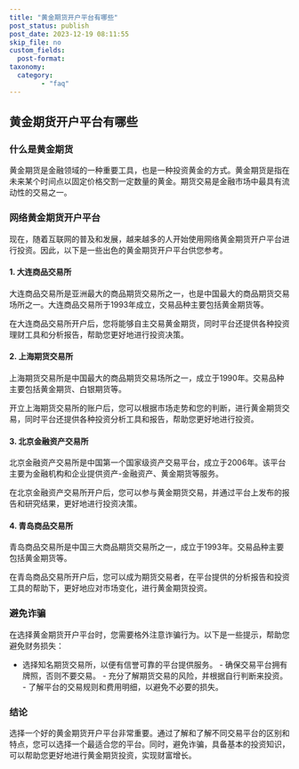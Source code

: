```yaml
---
title: "黄金期货开户平台有哪些"
post_status: publish
post_date: 2023-12-19 08:11:55
skip_file: no
custom_fields: 
  post-format: 
taxonomy:
  category:
        - "faq"
---
```


## 黄金期货开户平台有哪些

### 什么是黄金期货

黄金期货是金融领域的一种重要工具，也是一种投资黄金的方式。黄金期货是指在未来某个时间点以固定价格交割一定数量的黄金。期货交易是金融市场中最具有流动性的交易之一。

### 网络黄金期货开户平台

现在，随着互联网的普及和发展，越来越多的人开始使用网络黄金期货开户平台进行投资。因此，以下是一些出色的黄金期货开户平台供您参考。

#### 1. 大连商品交易所

大连商品交易所是亚洲最大的商品期货交易所之一，也是中国最大的商品期货交易场所之一。大连商品交易所于1993年成立，交易品种主要包括黄金期货等。

在大连商品交易所开户后，您将能够自主交易黄金期货，同时平台还提供各种投资理财工具和分析报告，帮助您更好地进行投资决策。

#### 2. 上海期货交易所

上海期货交易所是中国最大的商品期货交易场所之一，成立于1990年。交易品种主要包括黄金期货、白银期货等。

开立上海期货交易所的账户后，您可以根据市场走势和您的判断，进行黄金期货交易，同时平台还提供各种投资分析工具和报告，帮助您更好地进行投资。

#### 3. 北京金融资产交易所

北京金融资产交易所是中国第一个国家级资产交易平台，成立于2006年。该平台主要为金融机构和企业提供资产-金融资产、黄金期货等服务。

在北京金融资产交易所开户后，您可以参与黄金期货交易，并通过平台上发布的报告和研究结果，更好地进行投资决策。

#### 4. 青岛商品交易所

青岛商品交易所是中国三大商品期货交易所之一，成立于1993年。交易品种主要包括黄金期货等。

在青岛商品交易所开户后，您可以成为期货交易者，在平台提供的分析报告和投资工具的帮助下，更好地应对市场变化，进行黄金期货投资。

### 避免诈骗

在选择黄金期货开户平台时，您需要格外注意诈骗行为。以下是一些提示，帮助您避免财务损失：

- 选择知名期货交易所，以便有信誉可靠的平台提供服务。 - 确保交易平台拥有牌照，否则不要交易。 - 充分了解期货交易的风险，并根据自行判断来投资。 - 了解平台的交易规则和费用明细，以避免不必要的损失。

### 结论

选择一个好的黄金期货开户平台非常重要。通过了解和了解不同交易平台的区别和特点，您可以选择一个最适合您的平台。同时，避免诈骗，具备基本的投资知识，可以帮助您更好地进行黄金期货投资，实现财富增长。
